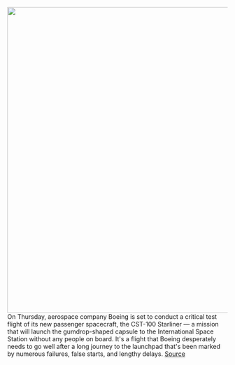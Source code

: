 <img src='https://cdn.vox-cdn.com/thumbor/TcR-6kOhc9Q8N1i_QaDK_irCIKY=/0x0:5976x3460/1200x675/filters:focal(2510x1252:3466x2208)/cdn.vox-cdn.com/uploads/chorus_image/image/70887107/52083048300_d42477af57_o.0.jpg' width='700px' /><br/>
On Thursday, aerospace company Boeing is set to conduct a critical test flight of its new passenger spacecraft, the CST-100 Starliner — a mission that will launch the gumdrop-shaped capsule to the International Space Station without any people on board. It's a flight that Boeing desperately needs to go well after a long journey to the launchpad that's been marked by numerous failures, false starts, and lengthy delays.
<a href='https://www.theverge.com/2022/5/19/23075086/boeing-cst-100-starliner-nasa-commercial-crew-oft-2-iss'> Source <a/>